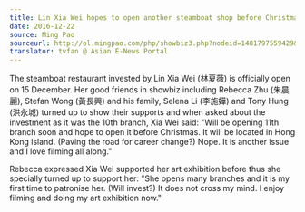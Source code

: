 ```yaml
---
title: Lin Xia Wei hopes to open another steamboat shop before Christmas
date: 2016-12-22
source: Ming Pao
sourceurl: http://ol.mingpao.com/php/showbiz3.php?nodeid=1481797559429&subcate=latest&issue=20161215
translator: tvfan @ Asian E-News Portal
---
```

The steamboat restaurant invested by Lin Xia Wei (林夏薇) is officially open on 15 December. Her good friends in showbiz including Rebecca Zhu (朱晨麗), Stefan Wong (黃長興) and his family, Selena Li (李施嬅) and Tony Hung (洪永城) turned up to show their supports and when asked about the investment as it was the 10th branch, Xia Wei said: "Will be opening 11th branch soon and hope to open it before Christmas. It will be located in Hong Kong island. (Paving the road for career change?) Nope. It is another issue and I love filming all along."

Rebecca expressed Xia Wei supported her art exhibition before thus she specially turned up to support her: "She opens many branches and it is my first time to patronise her. (Will invest?) It does not cross my mind. I enjoy filming and doing my art exhibition now."